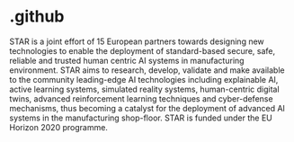 # .github
STAR is a joint effort of 15 European partners towards designing new technologies to enable the deployment of standard-based secure, safe, reliable and trusted human centric AI systems in manufacturing environment. STAR aims to research, develop, validate and make available to the community leading-edge AI technologies including explainable AI, active learning systems, simulated reality systems, human-centric digital twins, advanced reinforcement learning techniques and cyber-defense mechanisms, thus becoming a catalyst for the deployment of advanced AI systems in the manufacturing shop-floor.
STAR is funded under the EU Horizon 2020 programme.